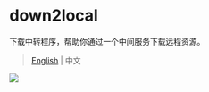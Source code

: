 # down2local

下载中转程序，帮助你通过一个中间服务下载远程资源。

> [English](README.md) | 中文

![](https://static.saintic.com/picbed/staugur/2020/10/29/down2local.png!/fw/600)
